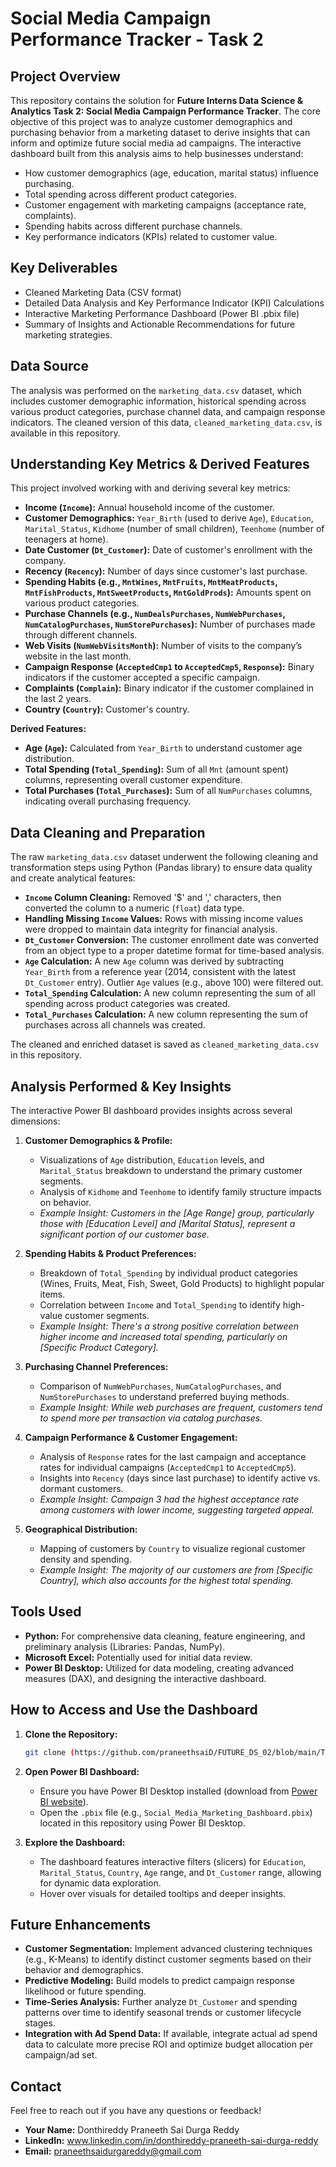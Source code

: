 # Social Media Campaign Performance Tracker - Task 2

## Project Overview
This repository contains the solution for **Future Interns Data Science & Analytics Task 2: Social Media Campaign Performance Tracker**. The core objective of this project was to analyze customer demographics and purchasing behavior from a marketing dataset to derive insights that can inform and optimize future social media ad campaigns. The interactive dashboard built from this analysis aims to help businesses understand:
* How customer demographics (age, education, marital status) influence purchasing.
* Total spending across different product categories.
* Customer engagement with marketing campaigns (acceptance rate, complaints).
* Spending habits across different purchase channels.
* Key performance indicators (KPIs) related to customer value.

## Key Deliverables

* Cleaned Marketing Data (CSV format)
* Detailed Data Analysis and Key Performance Indicator (KPI) Calculations
* Interactive Marketing Performance Dashboard (Power BI .pbix file)
* Summary of Insights and Actionable Recommendations for future marketing strategies.

## Data Source
The analysis was performed on the `marketing_data.csv` dataset, which includes customer demographic information, historical spending across various product categories, purchase channel data, and campaign response indicators.
The cleaned version of this data, `cleaned_marketing_data.csv`, is available in this repository.

## Understanding Key Metrics & Derived Features

This project involved working with and deriving several key metrics:
* **Income (`Income`):** Annual household income of the customer.
* **Customer Demographics:** `Year_Birth` (used to derive `Age`), `Education`, `Marital_Status`, `Kidhome` (number of small children), `Teenhome` (number of teenagers at home).
* **Date Customer (`Dt_Customer`):** Date of customer's enrollment with the company.
* **Recency (`Recency`):** Number of days since customer's last purchase.
* **Spending Habits (e.g., `MntWines`, `MntFruits`, `MntMeatProducts`, `MntFishProducts`, `MntSweetProducts`, `MntGoldProds`):** Amounts spent on various product categories.
* **Purchase Channels (e.g., `NumDealsPurchases`, `NumWebPurchases`, `NumCatalogPurchases`, `NumStorePurchases`):** Number of purchases made through different channels.
* **Web Visits (`NumWebVisitsMonth`):** Number of visits to the company’s website in the last month.
* **Campaign Response (`AcceptedCmp1` to `AcceptedCmp5`, `Response`):** Binary indicators if the customer accepted a specific campaign.
* **Complaints (`Complain`):** Binary indicator if the customer complained in the last 2 years.
* **Country (`Country`):** Customer's country.

**Derived Features:**

* **Age (`Age`):** Calculated from `Year_Birth` to understand customer age distribution.
* **Total Spending (`Total_Spending`):** Sum of all `Mnt` (amount spent) columns, representing overall customer expenditure.
* **Total Purchases (`Total_Purchases`):** Sum of all `NumPurchases` columns, indicating overall purchasing frequency.

## Data Cleaning and Preparation

The raw `marketing_data.csv` dataset underwent the following cleaning and transformation steps using Python (Pandas library) to ensure data quality and create analytical features:

* **`Income` Column Cleaning:** Removed '$' and ',' characters, then converted the column to a numeric (`float`) data type.
* **Handling Missing `Income` Values:** Rows with missing income values were dropped to maintain data integrity for financial analysis.
* **`Dt_Customer` Conversion:** The customer enrollment date was converted from an object type to a proper datetime format for time-based analysis.
* **`Age` Calculation:** A new `Age` column was derived by subtracting `Year_Birth` from a reference year (2014, consistent with the latest `Dt_Customer` entry). Outlier `Age` values (e.g., above 100) were filtered out.
* **`Total_Spending` Calculation:** A new column representing the sum of all spending across product categories was created.
* **`Total_Purchases` Calculation:** A new column representing the sum of purchases across all channels was created.

The cleaned and enriched dataset is saved as `cleaned_marketing_data.csv` in this repository.

## Analysis Performed & Key Insights

The interactive Power BI dashboard provides insights across several dimensions:

1.  **Customer Demographics & Profile:**
    * Visualizations of `Age` distribution, `Education` levels, and `Marital_Status` breakdown to understand the primary customer segments.
    * Analysis of `Kidhome` and `Teenhome` to identify family structure impacts on behavior.
    * *Example Insight: Customers in the [Age Range] group, particularly those with [Education Level] and [Marital Status], represent a significant portion of our customer base.*

2.  **Spending Habits & Product Preferences:**
    * Breakdown of `Total_Spending` by individual product categories (Wines, Fruits, Meat, Fish, Sweet, Gold Products) to highlight popular items.
    * Correlation between `Income` and `Total_Spending` to identify high-value customer segments.
    * *Example Insight: There's a strong positive correlation between higher income and increased total spending, particularly on [Specific Product Category].*

3.  **Purchasing Channel Preferences:**
    * Comparison of `NumWebPurchases`, `NumCatalogPurchases`, and `NumStorePurchases` to understand preferred buying methods.
    * *Example Insight: While web purchases are frequent, customers tend to spend more per transaction via catalog purchases.*

4.  **Campaign Performance & Customer Engagement:**
    * Analysis of `Response` rates for the last campaign and acceptance rates for individual campaigns (`AcceptedCmp1` to `AcceptedCmp5`).
    * Insights into `Recency` (days since last purchase) to identify active vs. dormant customers.
    * *Example Insight: Campaign 3 had the highest acceptance rate among customers with lower income, suggesting targeted appeal.*

5.  **Geographical Distribution:**
    * Mapping of customers by `Country` to visualize regional customer density and spending.
    * *Example Insight: The majority of our customers are from [Specific Country], which also accounts for the highest total spending.*

## Tools Used

* **Python:** For comprehensive data cleaning, feature engineering, and preliminary analysis (Libraries: Pandas, NumPy).
* **Microsoft Excel:** Potentially used for initial data review.
* **Power BI Desktop:** Utilized for data modeling, creating advanced measures (DAX), and designing the interactive dashboard.

## How to Access and Use the Dashboard

1.  **Clone the Repository:**
    ```bash
    git clone (https://github.com/praneethsaiD/FUTURE_DS_02/blob/main/TASK%202.pbix)


2.  **Open Power BI Dashboard:**
    * Ensure you have Power BI Desktop installed (download from [Power BI website](https://powerbi.microsoft.com/en-us/downloads/)).
    * Open the `.pbix` file (e.g., `Social_Media_Marketing_Dashboard.pbix`) located in this repository using Power BI Desktop.

3.  **Explore the Dashboard:**
    * The dashboard features interactive filters (slicers) for `Education`, `Marital_Status`, `Country`, `Age` range, and `Dt_Customer` range, allowing for dynamic data exploration.
    * Hover over visuals for detailed tooltips and deeper insights.

## Future Enhancements

* **Customer Segmentation:** Implement advanced clustering techniques (e.g., K-Means) to identify distinct customer segments based on their behavior and demographics.
* **Predictive Modeling:** Build models to predict campaign response likelihood or future spending.
* **Time-Series Analysis:** Further analyze `Dt_Customer` and spending patterns over time to identify seasonal trends or customer lifecycle stages.
* **Integration with Ad Spend Data:** If available, integrate actual ad spend data to calculate more precise ROI and optimize budget allocation per campaign/ad set.

## Contact

Feel free to reach out if you have any questions or feedback!

* **Your Name:** Donthireddy Praneeth Sai Durga Reddy
* **LinkedIn:** www.linkedin.com/in/donthireddy-praneeth-sai-durga-reddy
* **Email:** praneethsaidurgareddy@gmail.com
